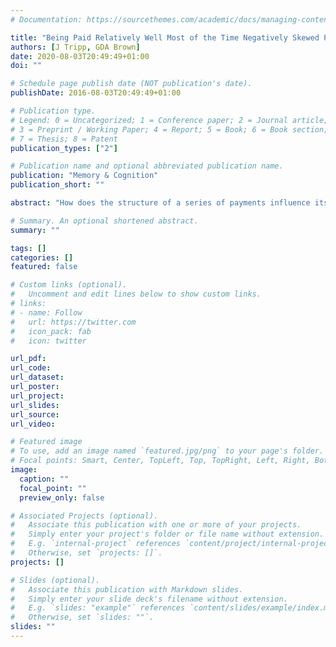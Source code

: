 ```yaml
---
# Documentation: https://sourcethemes.com/academic/docs/managing-content/

title: "Being Paid Relatively Well Most of the Time Negatively Skewed Payments Are More Satisfying"
authors: [J Tripp, GDA Brown]
date: 2020-08-03T20:49:49+01:00
doi: ""

# Schedule page publish date (NOT publication's date).
publishDate: 2016-08-03T20:49:49+01:00

# Publication type.
# Legend: 0 = Uncategorized; 1 = Conference paper; 2 = Journal article;
# 3 = Preprint / Working Paper; 4 = Report; 5 = Book; 6 = Book section;
# 7 = Thesis; 8 = Patent
publication_types: ["2"]

# Publication name and optional abbreviated publication name.
publication: "Memory & Cognition"
publication_short: ""

abstract: "How does the structure of a series of payments influence its recipient’s satisfaction? A common hypothesis is that each payment will be compared with a single “standard” or “reference” payment (e.g., the average payment). Cognitive models of judgment such as range frequency theory predict in contrast that the entire payment distribution will influence evaluation of each individual payment. Two experiments examined satisfaction with a series of payments. In both experiments, most payments were either relatively high in the experienced distribution (the distribution was negatively skewed) or relatively low (positively skewed). The total and average payment was held constant. Experiment 1 found that average satisfaction with individual payments was higher when the payments were negatively skewed, consistent with range frequency theory, and earlier findings were extended by comparing range frequency theory with a range-based model, a rank-based model, and a reference point model at the individual level. Experiment 2 examined satisfaction with whole sequences of payments and found that receiving a negatively skewed sequence was more satisfying overall than receiving a positively skewed sequence. It is concluded that negatively skewed payment distributions are more satisfying, as predicted by cognitive models of judgment."

# Summary. An optional shortened abstract.
summary: ""

tags: []
categories: []
featured: false

# Custom links (optional).
#   Uncomment and edit lines below to show custom links.
# links:
# - name: Follow
#   url: https://twitter.com
#   icon_pack: fab
#   icon: twitter

url_pdf:
url_code:
url_dataset:
url_poster:
url_project:
url_slides:
url_source:
url_video:

# Featured image
# To use, add an image named `featured.jpg/png` to your page's folder. 
# Focal points: Smart, Center, TopLeft, Top, TopRight, Left, Right, BottomLeft, Bottom, BottomRight.
image:
  caption: ""
  focal_point: ""
  preview_only: false

# Associated Projects (optional).
#   Associate this publication with one or more of your projects.
#   Simply enter your project's folder or file name without extension.
#   E.g. `internal-project` references `content/project/internal-project/index.md`.
#   Otherwise, set `projects: []`.
projects: []

# Slides (optional).
#   Associate this publication with Markdown slides.
#   Simply enter your slide deck's filename without extension.
#   E.g. `slides: "example"` references `content/slides/example/index.md`.
#   Otherwise, set `slides: ""`.
slides: ""
---
```

